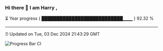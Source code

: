 ### Hi there 👋 I am Harry , 

⏳ Year progress { ███████████████████████████▁▁▁ } 92.32 %

---

⏰ Updated on Tue, 03 Dec 2024 21:43:29 GMT

![Progress Bar CI](https://github.com/duykhang68/duykhang68/workflows/Progress%20Bar%20CI/badge.svg)
